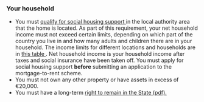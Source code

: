 ###  Your household

  * You must [ qualify for social housing support ](/en/housing/local-authority-and-social-housing/applying-for-local-authority-housing/) in the local authority area that the home is located. As part of this requirement, your net household income must not exceed certain limits, depending on which part of the country you live in and how many adults and children there are in your household. The income limits for different locations and households are in [ this table ](https://www.gov.ie/en/publication/fcb86-social-housing-support-table-of-income-limits-2-june-2016/) . Net household income is your household income after taxes and social insurance have been taken off. You must apply for social housing support **before** submitting an application to the mortgage-to-rent scheme. 
  * You must not own any other property or have assets in excess of €20,000. 
  * You must have a long-term [ right to remain in the State (pdf). ](http://www.housing.old.gov.ie/sites/default/files/migrated-files/en/Publications/DevelopmentandHousing/Housing/FileDownLoad%2C29412%2Cen.pdf)
